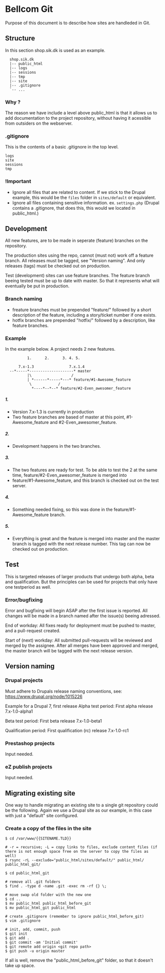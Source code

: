 Bellcom Git
===========

Purpose of this document is to describe how sites are handleded in Git.


Structure
---------

In this section shop.sik.dk is used as an example.

```
  shop.sik.dk
  |-- public_html
  |-- logs
  |-- sessions
  |-- tmp
  |-- site
  |-- .gitignore
  `-- ...

```

### Why ?

The reason we have include a level above public_html is that it allows us to add documentation to the project repository, without having it acessible from outsiders on the webserver.

### .gitignore

This is the contents of a basic .gitignore in the top level.

```
logs
site
sessions
tmp
```

### !Important

* Ignore all files that are related to content. If we stick to the Drupal example, this would be the `files` folder in `sites/default` or equivalent.
* Ignore all files containing sensitive information. ex. `settings.php`
  (Drupal contains a .gitignore, that does this, this would we located in public_html.)


Development
-----------

All new features, are to be made in seperate (feature) branches on the repository.

The production sites using the repo, cannot (must not) work off a feature branch. All releases must be tagged, see "Version naming". And only releases (tags) must be checked out on production.

Test (development) sites can use feature branches. The feature branch beeing tested must be up to date with master. So that it represents what will eventually be put in production.

### Branch naming
- freature branches must be prepended "feature/" followed by a short description of the feature, including a story/ticket number if one exists.
- hotfix branches are prepended "hotfix/" followed by a description, like feature branches.

### Example

In the example below. A project needs 2 new features.

```
          1.      2.      3. 4. 5.

      7.x-1.3                7.x.1.4
  --*-----*--------------------* master
          |\                  /
          | *------*-----*---* feature/#1-Awesome_feature
           \            /
            *----*--*--* feature/#2-Even_awesomer_feature

```



##### 1.
- Version 7.x-1.3 is currently in production
- Two feature branches are based of master at this point, #1-Awesome_feature and #2-Even_awesomer_feature.

##### 2.
- Development happens in the two branches.

##### 3.
- The two features are ready for test. To be able to test the 2 at the same time, feature/#2-Even_awesomer_feature is merged into
- feature/#1-Awesome_feature, and this branch is checked out on the test server.

##### 4.
- Something needed fixing, so this was done in the feature/#1-Awesome_feature branch.

##### 5.
- Everything is great and the feature is merged into master and the master branch is tagged with the next release number. This tag can now be checked out on production.

Test
----

This is targeted releases of larger products that undergo both alpha, beta and qualification. But the principles can be used for projects that only have one testperiod as well.

### Error/bugfixing

Error and bugfixing will begin ASAP after the first issue is reported. All changes will be made in a branch named after the issue(s) beeing adressed.

End of workday:
All fixes ready for deployment must be pushed to master, and a pull-request created.

Start of (next) workday:
All submitted pull-requests will be reviewed and merged by the assignee. After all merges have been approved and merged, the master branch will be tagged with the next release version.



Version naming
--------------

### Drupal projects

Must adhere to Drupals release naming conventions, see: https://www.drupal.org/node/1015226

Example for a Drupal 7, first release
Alpha test period:
  First alpha release
  7.x-1.0-alpha1

Beta test period:
  First beta release
  7.x-1.0-beta1

Qualification period:
  First qualification (rc) release
  7.x-1.0-rc1


### Prestashop projects

Input needed.

### eZ publish projects

Input needed.


Migrating existing site
-----------------------

One way to handle migrating an existing site to a single git repository could be the following. Again we use a Drupal site as our example, in this case with just a "default" site configured.

### Create a copy of the files in the site

```
$ cd /var/www/{{SITENAME.TLD}}

# -r = recursive; -L = copy links to files, exclude content files (if there is not enough space free on the server to copy the files as well)
$ rsync -rL --exclude="public_html/sites/default/" public_html/ public_html_git/

$ cd public_html_git

# remove all .git folders
$ find . -type d -name .git -exec rm -rf {} \;

# move swap old folder with the new one
$ cd ..
$ mv public_html public_html_before_git
$ mv public_html_git public_html

# create .gitignore (remember to ignore public_html_before_git)
$ vim .gitignore

# init, add, commit, push
$ git init
$ git add .
$ git commit -am 'Initial commit'
$ git remote add origin <git repo path>
$ git push -u origin master
```

If all is well, remove the "public_html_before_git" folder, so that it doesn't take up space.
